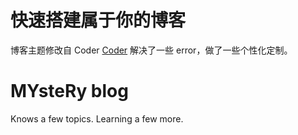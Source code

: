 # 快速搭建属于你的博客

博客主题修改自 Coder [Coder](https://hexo.io/themes/) 
解决了一些 error，做了一些个性化定制。

# MYsteRy blog
Knows a few topics. Learning a few more. 
